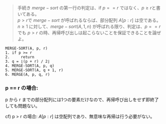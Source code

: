 > 手続き $merge-sort$ の第一行の判定は、if $p == r$ ではなく、$p \ge r$と書いてある。<br>
> $p > r$で $merge-sort$ が呼ばれるならば、部分配列 $A[p:r]$ は空である。<br>
> $n \ge 1$ に対して、$merge-sort(A,1,n)$ が呼ばれる限り、判定は、$p==r$ でも $p>r$ の時、再帰呼び出しは起こらないことを保証できることを論ぜよ。

```
MERGE-SORT(A, p, r)
1. if p >= r
2.     return
3. q = ⌊(p + r) / 2⌋
4. MERGE-SORT(A, p, q)
5. MERGE-SORT(A, q + 1, r)
6. MERGE(A, p, q, r)
```

### p == r の場合:
p から r までの部分配列には1つの要素だけなので、再帰呼び出しをせず即終了しても問題ない。

cf) p > r の場合:
$A[p:r]$ は空配列であり、無意味な再帰は行う必要がない。